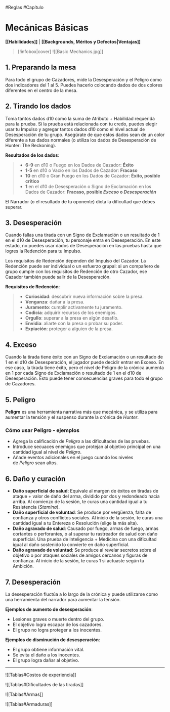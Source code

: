 #Reglas #Capítulo

# Mecánicas Básicas
**[[Habilidades]]** | **[[Backgrounds, Méritos y Defectos|Ventajas]]**

>[!infobox|cover]
>![[Basic Mechanics.jpg]]

## 1. Preparando la mesa

Para todo el grupo de Cazadores, mide la Desesperación y el Peligro como dos indicadores del 1 al 5. Puedes hacerlo colocando dados de dos colores diferentes en el centro de la mesa.

## 2. Tirando los dados

Toma tantos dados d10 como la suma de Atributo + Habilidad requerida para la prueba. Si la prueba está relacionada con tu credo, puedes elegir usar tu Impulso y agregar tantos dados d10 como el nivel actual de Desesperación de tu grupo. Asegúrate de que estos dados sean de un color diferente a tus dados normales (o utiliza los dados de Desesperación de Hunter: The Reckoning).

**Resultados de los dados**:

>- **6-9** en d10 o Fuego en los Dados de Cazador: **Éxito**
>- **1-5** en d10 o Vacío en los Dados de Cazador: **Fracaso**
>- **10** en d10 o Gran Fuego en los Dados de Cazador: **Éxito, posible crítico**
>- **1** en el d10 de Desesperación o Signo de Exclamación en los Dados de Cazador: **Fracaso, posible *Exceso* o *Desesperación***

El Narrador (o el resultado de tu oponente) dicta la dificultad que debes superar.

## 3. Desesperación

Cuando fallas una tirada con un Signo de Exclamación o un resultado de 1 en el d10 de Desesperación, tu personaje entra en Desesperación. En este estado, no puedes usar dados de Desesperación en las pruebas hasta que logres la Redención para tu Impulso.

Los requisitos de Redención dependen del Impulso del Cazador. La Redención puede ser individual o un esfuerzo grupal: si un compañero de grupo cumple con los requisitos de Redención de otro Cazador, ese Cazador también puede salir de la Desesperación.

**Requisitos de Redención**:

>- **Curiosidad**: descubrir nueva información sobre la presa.
>- **Venganza**: dañar a la presa.
>- **Juramento**: cumplir activamente tu juramento.
>- **Codicia**: adquirir recursos de los enemigos.
>- **Orgullo**: superar a la presa en algún desafío.
>- **Envidia**: aliarte con la presa o probar su poder.
>- **Expiación**: proteger a alguien de la presa.

## 4. Exceso

Cuando la tirada tiene éxito con un Signo de Exclamación o un resultado de 1 en el d10 de Desesperación, el jugador puede decidir entrar en Exceso. En ese caso, la tirada tiene éxito, pero el nivel de Peligro de la crónica aumenta en 1 por cada Signo de Exclamación o resultado de 1 en el d10 de Desesperación. Esto puede tener consecuencias graves para todo el grupo de Cazadores.

## 5. Peligro

**Peligro** es una herramienta narrativa más que mecánica, y se utiliza para aumentar la tensión y el suspenso durante la crónica de _Hunter_.

### Cómo usar Peligro - ejemplos

- Agrega la calificación de _Peligro_ a las dificultades de las pruebas.
- Introduce secuaces enemigos que protejan al objetivo principal en una cantidad igual al nivel de _Peligro_.
- Añade eventos adicionales en el juego cuando los niveles de _Peligro_ sean altos.

## 6. Daño y curación

- **Daño superficial de salud**: Equivale al margen de éxitos en tiradas de ataque + valor de daño del arma, dividido por dos y redondeado hacia arriba. Al comienzo de la sesión, te curas una cantidad igual a tu Resistencia (_Stamina_).
- **Daño superficial de voluntad**: Se produce por vergüenza, falta de confianza y otros conflictos sociales. Al inicio de la sesión, te curas una cantidad igual a tu Entereza o Resolución (elige la más alta).
- **Daño agravado de salud**: Causado por fuego, armas de fuego, armas cortantes o perforantes, o al superar tu rastreador de salud con daño superficial. Una prueba de Inteligencia + Medicina con una dificultad igual al daño sostenido lo convierte en daño superficial.
- **Daño agravado de voluntad**: Se produce al revelar secretos sobre el objetivo o por ataques sociales de amigos cercanos y figuras de confianza. Al inicio de la sesión, te curas 1 si actuaste según tu Ambición.

## 7. Desesperación

La desesperación fluctúa a lo largo de la crónica y puede utilizarse como una herramienta del narrador para aumentar la tensión.

**Ejemplos de aumento de desesperación**:

- Lesiones graves o muerte dentro del grupo.
- El objetivo logra escapar de los cazadores.
- El grupo no logra proteger a los inocentes.

**Ejemplos de disminución de desesperación**:

- El grupo obtiene información vital.
- Se evita el daño a los inocentes.
- El grupo logra dañar al objetivo.

---

![[Tablas#Costos de experiencia]]

![[Tablas#Dificultades de las tiradas]]

![[Tablas#Armas]]

![[Tablas#Armaduras]]